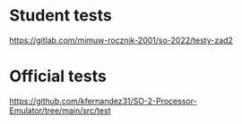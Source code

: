 # Student tests
https://gitlab.com/mimuw-rocznik-2001/so-2022/testy-zad2

# Official tests
https://github.com/kfernandez31/SO-2-Processor-Emulator/tree/main/src/test
